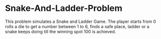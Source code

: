 # Snake-And-Ladder-Problem
This problem simulates a Snake and Ladder Game. The player starts from 0 rolls a die to get a number between 1 to 6, finds a safe place, ladder or a snake keeps doing till the winning spot 100 is achieved.
